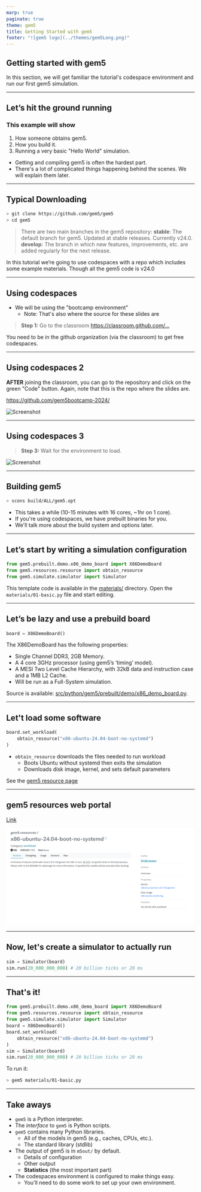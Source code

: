 ```yaml
---
marp: true
paginate: true
theme: gem5
title: Getting Started with gem5
footer: "![gem5 logo](../themes/gem5Long.png)"
---
```


<!-- _class: title -->

## Getting started with gem5

In this section, we will get familiar the tutorial's codespace environment and run our first gem5 simulation.

---

## Let’s hit the ground running

### This example will show

1. How someone obtains gem5.
2. How you build it.
3. Running a very basic "Hello World" simulation.

- Getting and compiling gem5 is often the hardest part.
- There's a lot of complicated things happening behind the scenes. We will explain them later.

---

## Typical Downloading

```sh
> git clone https://github.com/gem5/gem5
> cd gem5
```

> There are two main branches in the gem5 repository:
> **stable**: The default branch for gem5. Updated at stable releases. Currently v24.0.
> **develop**: The branch in which new features, improvements, etc. are added regularly for the next release.

In this tutorial we’re going to use codespaces with a repo which includes some example materials. Though all the gem5 code is v24.0

---

## Using codespaces

- We will be using the "bootcamp environment"
  - Note: That's also where the source for these slides are

> **Step 1:** Go to the classroom <https://classroom.github.com/...>

You need to be in the github organization (via the classroom) to get free codespaces.

---

## Using codespaces 2

**AFTER** joining the classroom, you can go to the repository and click on the green "Code" button.
Again, note that this is the repo where the slides are.

<https://github.com/gem5bootcamp-2024/>

![Screenshot]()

---

## Using codespaces 3

> **Step 3:** Wait for the environment to load.

![Screenshot]()

---

## Building gem5

```sh
> scons build/ALL/gem5.opt
```

- This takes a while (10-15 minutes with 16 cores, ~1hr on 1 core).
- If you're using codespaces, we have prebuilt binaries for you.
- We'll talk more about the build system and options later.

---

## Let’s start by writing a simulation configuration

```python
from gem5.prebuilt.demo.x86_demo_board import X86DemoBoard
from gem5.resources.resource import obtain_resource
from gem5.simulate.simulator import Simulator
```

This template code is available in the [materials/](/materials/...) directory.
Open the `materials/01-basic.py` file and start editing.

---

## Let’s be lazy and use a prebuild board

```python
board = X86DemoBoard()
```

The X86DemoBoard has the following properties:

- Single Channel DDR3, 2GB Memory.
- A 4 core 3GHz processor (using gem5’s ‘timing’ model).
- A MESI Two Level Cache Hierarchy, with 32kB data and instruction case and a 1MB L2 Cache.
- Will be run as a Full-System simulation.

Source is available: [src/python/gem5/prebuilt/demo/x86_demo_board.py](/src/python/gem5/prebuilt/demo/x86_demo_board.py).

---

## Let't load some software

```python
board.set_workload(
    obtain_resource("x86-ubuntu-24.04-boot-no-systemd")
)
```

- `obtain_resource` downloads the files needed to run workload
  - Boots Ubuntu without systemd then exits the simulation
  - Downloads disk image, kernel, and sets default parameters

See the [gem5 resource page](https://resources.gem5.org/resources/x86-ubuntu-24.04-boot-no-systemd?version=1.0.0)

---

## gem5 resources web portal

[Link](https://resources.gem5.org/resources/x86-ubuntu-24.04-boot-no-systemd?version=1.0.0)

![Screenshot of gem5 resources webpage](02-getting-started-imgs/resources-screenshot.png)

---

## Now, let's create a simulator to actually run

```python
sim = Simulator(board)
sim.run(20_000_000_000) # 20 billion ticks or 20 ms
```

---

## That's it!

```python
from gem5.prebuilt.demo.x86_demo_board import X86DemoBoard
from gem5.resources.resource import obtain_resource
from gem5.simulate.simulator import Simulator
board = X86DemoBoard()
board.set_workload(
    obtain_resource("x86-ubuntu-24.04-boot-no-systemd")
)
sim = Simulator(board)
sim.run(20_000_000_000) # 20 billion ticks or 20 ms
```

To run it:

```sh
> gem5 materials/01-basic.py
```

---

## Take aways

- `gem5` is a Python interpreter.
- The *interface* to `gem5` is Python scripts.
- `gem5` contains many Python libraries.
  - All of the models in gem5 (e.g., caches, CPUs, etc.).
  - The standard library (stdlib)
- The output of gem5 is in `m5out/` by default.
  - Details of configuration
  - Other output
  - **Statistics** (the most important part)
- The codespaces environment is configured to make things easy.
  - You'll need to do some work to set up your own environment.
